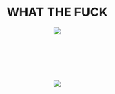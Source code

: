 <br /> <br /> <br /> <br /> <br /> <br /> <br /> <br /> <br />
<div align="center">
   
# WHAT THE FUCK
   <img src="https://github.com/user-attachments/assets/c0d193da-f711-4b51-b43e-7a222bd71965"> <br />
   
#
  <br /> <br /> <br /> <br />
   <img src="https://github.com/user-attachments/assets/fa264e2e-da06-4c46-aea3-55b4966ea8ef"> <br /> <br /> <br /> <br /> <br /> <br /> <br />
</div>
